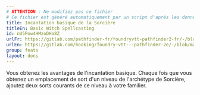 ```yaml
---
# ATTENTION : Ne modifiez pas ce fichier
# Ce fichier est généré automatiquement par un script d'après les données du module Foundry VTT officiel et de sa traduction
title: Incantation basique de la Sorcière
titleEn: Basic Witch Spellcasting
id: nU5Pow4HMzoDHa8Z
urlFr: https://gitlab.com/pathfinder-fr/foundryvtt-pathfinder2-fr/-/blob/master/data/feats/nU5Pow4HMzoDHa8Z.htm
urlEn: https://gitlab.com/hooking/foundry-vtt---pathfinder-2e/-/blob/master/packs/data/feats.db/basic-witch-spellcasting.json
group: feats
layout: dons
---
```

Vous obtenez les avantages de l'incantation basique. Chaque fois que vous obtenez un emplacement de sort d'un niveau de l'archétype de Sorcière, ajoutez deux sorts courants de ce niveau à votre familier.


